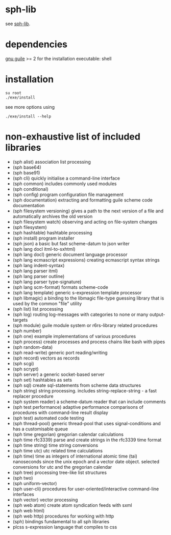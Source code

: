 # sph-lib
see [sph-lib](http://sph.mn/content/187).
# dependencies
[gnu guile](https://www.gnu.org/software/guile/) >= 2
for the installation executable: shell
# installation
```
su root
./exe/install
```
see more options using
```
./exe/install --help
```
# non-exhaustive list of included libraries
* (sph alist) association list processing
* (sph base64)
* (sph base91)
* (sph cli) quickly initialise a command-line interface
* (sph common) includes commonly used modules
* (sph conditional)
* (sph config) program configuration file management
* (sph documentation) extracting and formatting guile scheme code documentation
* (sph filesystem versioning) gives a path to the next version of a file and automatically archives the old version
* (sph filesystem watch) observing and acting on file-system changes
* (sph filesystem)
* (sph hashtable) hashtable processing
* (sph install) program installer
* (sph json) a basic but fast scheme-datum to json writer
* (sph lang docl itml-to-sxhtml)
* (sph lang docl) generic document language processor
* (sph lang ecmascript expressions) creating ecmascript syntax strings
* (sph lang indent-syntax)
* (sph lang parser itml)
* (sph lang parser outline)
* (sph lang parser type-signature)
* (sph lang scm-format) formats scheme-code
* (sph lang template) generic s-expression template processor
* (sph libmagic) a binding to the libmagic file-type guessing library that is used by the common "file" utility
* (sph list) list processing
* (sph log) routing log-messages with categories to none or many output-targets
* (sph module) guile module system or r6rs-library related procedures
* (sph number)
* (sph one) example implementations of various procedures
* (sph process) create processes and process chains like bash with pipes
* (sph random-data)
* (sph read-write) generic port reading/writing
* (sph record) vectors as records
* (sph scgi)
* (sph scrypt)
* (sph server) a generic socket-based server
* (sph set) hashtables as sets
* (sph sql) create sql-statements from scheme data structures
* (sph string) string processing. includes string-replace-string - a fast replacer procedure
* (sph system reader) a scheme-datum reader that can include comments
* (sph test performance) adaptive performance comparisons of procedures with command-line result display
* (sph test) automated code testing
* (sph thread-pool) generic thread-pool that uses signal-conditions and has a customisable queue
* (sph time gregorian) gregorian calendar calculations
* (sph time rfc3339) parse and create strings in the rfc3339 time format
* (sph time string) time string conversions
* (sph time utc) utc related time calculations
* (sph time) time as integers of international atomic time (tai) nanoseconds since the unix epoch and a vector date object. selected conversions for utc and the gregorian calendar
* (sph tree) processing tree-like list structures
* (sph two)
* (sph uniform-vector)
* (sph user-cli) procedures for user-oriented/interactive command-line interfaces
* (sph vector) vector processing
* (sph web atom) create atom syndication feeds with sxml
* (sph web html)
* (sph web http) procedures for working with http
* (sph) bindings fundamental to all sph libraries
* plcss s-expression language that compiles to css
